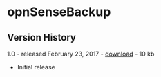 # opnSenseBackup

## Version History

1.0 - released February 23, 2017 - [download](https://github.com/KoenZomers/opnSenseBackup/raw/master/Releases/opnSenseBackupv1.0.zip) - 10 kb

- Initial release